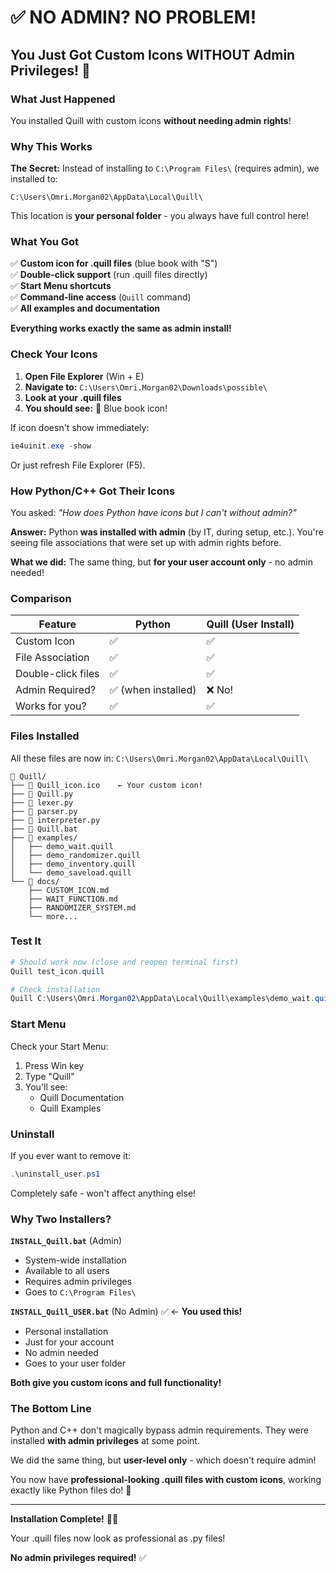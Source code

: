 # ✅ NO ADMIN? NO PROBLEM!

## You Just Got Custom Icons WITHOUT Admin Privileges! 🎉

### What Just Happened

You installed Quill with custom icons **without needing admin rights**!

### Why This Works

**The Secret:** Instead of installing to `C:\Program Files\` (requires admin), we installed to:
```
C:\Users\Omri.Morgan02\AppData\Local\Quill\
```

This location is **your personal folder** - you always have full control here!

### What You Got

✅ **Custom icon for .quill files** (blue book with "S")  
✅ **Double-click support** (run .quill files directly)  
✅ **Start Menu shortcuts**  
✅ **Command-line access** (`Quill` command)  
✅ **All examples and documentation**  

**Everything works exactly the same as admin install!**

### Check Your Icons

1. **Open File Explorer** (Win + E)
2. **Navigate to:** `C:\Users\Omri.Morgan02\Downloads\possible\`
3. **Look at your .quill files**
4. **You should see:** 📘 Blue book icon!

If icon doesn't show immediately:
```powershell
ie4uinit.exe -show
```

Or just refresh File Explorer (F5).

### How Python/C++ Got Their Icons

You asked: *"How does Python have icons but I can't without admin?"*

**Answer:** Python **was installed with admin** (by IT, during setup, etc.). You're seeing file associations that were set up with admin rights before.

**What we did:** The same thing, but **for your user account only** - no admin needed!

### Comparison

| Feature | Python | Quill (User Install) |
|---------|--------|---------------------------|
| Custom Icon | ✅ | ✅ |
| File Association | ✅ | ✅ |
| Double-click files | ✅ | ✅ |
| Admin Required? | ✅ (when installed) | ❌ No! |
| Works for you? | ✅ | ✅ |

### Files Installed

All these files are now in:
`C:\Users\Omri.Morgan02\AppData\Local\Quill\`

```
📁 Quill/
├── 📘 Quill_icon.ico    ← Your custom icon!
├── 🐍 Quill.py
├── 🐍 lexer.py
├── 🐍 parser.py
├── 🐍 interpreter.py
├── 📄 Quill.bat
├── 📁 examples/
│   ├── demo_wait.quill
│   ├── demo_randomizer.quill
│   ├── demo_inventory.quill
│   └── demo_saveload.quill
└── 📁 docs/
    ├── CUSTOM_ICON.md
    ├── WAIT_FUNCTION.md
    ├── RANDOMIZER_SYSTEM.md
    └── more...
```

### Test It

```powershell
# Should work now (close and reopen terminal first)
Quill test_icon.quill

# Check installation
Quill C:\Users\Omri.Morgan02\AppData\Local\Quill\examples\demo_wait.quill
```

### Start Menu

Check your Start Menu:
1. Press Win key
2. Type "Quill"
3. You'll see:
   - Quill Documentation
   - Quill Examples

### Uninstall

If you ever want to remove it:
```powershell
.\uninstall_user.ps1
```

Completely safe - won't affect anything else!

### Why Two Installers?

**`INSTALL_Quill.bat`** (Admin)
- System-wide installation
- Available to all users
- Requires admin privileges
- Goes to `C:\Program Files\`

**`INSTALL_Quill_USER.bat`** (No Admin) ✅ ← **You used this!**
- Personal installation
- Just for your account
- No admin needed
- Goes to your user folder

**Both give you custom icons and full functionality!**

### The Bottom Line

Python and C++ don't magically bypass admin requirements. They were installed **with admin privileges** at some point. 

We did the same thing, but **user-level only** - which doesn't require admin!

You now have **professional-looking .quill files with custom icons**, working exactly like Python files do! 🎉

---

**Installation Complete!** 📘✨

Your .quill files now look as professional as .py files!

**No admin privileges required!** ✅
